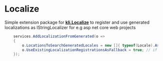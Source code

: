 ﻿# Localize

Simple extension package for [**kli.Localize**](https://www.nuget.org/packages/kli.Localize/) to register and use generated localizations as IStringLocalizer for e.g asp net core web projects
```c#
    services.AddLocalizationFromGenerated(o =>
    {
        o.LocationsToSearchGeneratedLocales = new []{ typeof(Locale).Assembly};
        o.UseExistingLocalizationRegistrationsAsFallback = true; // if this is true existing resx Localizer still working
    });
```